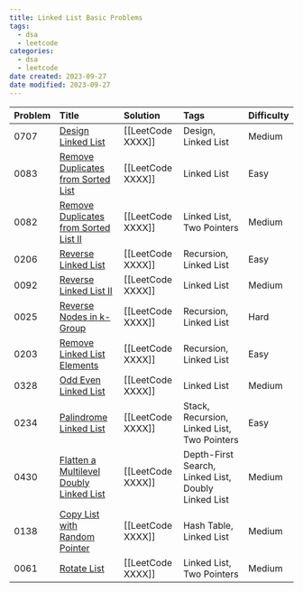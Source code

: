 ```yaml
---
title: Linked List Basic Problems
tags:
  - dsa
  - leetcode
categories:
  - dsa
  - leetcode
date created: 2023-09-27
date modified: 2023-09-27
---
```


| Problem | Title | Solution | Tags | Difficulty |
| :------ | :------ | :------ | :------ | :------ |
| 0707 | [Design Linked List](https://leetcode.com/problems/design-linked-list/) | [[LeetCode XXXX]] | Design, Linked List | Medium |
| 0083 | [Remove Duplicates from Sorted List](https://leetcode.com/problems/remove-duplicates-from-sorted-list/) | [[LeetCode XXXX]] | Linked List | Easy |
| 0082 | [Remove Duplicates from Sorted List II](https://leetcode.com/problems/remove-duplicates-from-sorted-list-ii/) | [[LeetCode XXXX]] | Linked List, Two Pointers | Medium |
| 0206 | [Reverse Linked List](https://leetcode.com/problems/reverse-linked-list/) | [[LeetCode XXXX]] | Recursion, Linked List | Easy |
| 0092 | [Reverse Linked List II](https://leetcode.com/problems/reverse-linked-list-ii/) | [[LeetCode XXXX]] | Linked List | Medium |
| 0025 | [Reverse Nodes in k-Group](https://leetcode.com/problems/reverse-nodes-in-k-group/) | [[LeetCode XXXX]] | Recursion, Linked List | Hard |
| 0203 | [Remove Linked List Elements](https://leetcode.com/problems/remove-linked-list-elements/) | [[LeetCode XXXX]] | Recursion, Linked List | Easy |
| 0328 | [Odd Even Linked List](https://leetcode.com/problems/odd-even-linked-list/) | [[LeetCode XXXX]] | Linked List | Medium |
| 0234 | [Palindrome Linked List](https://leetcode.com/problems/palindrome-linked-list/) | [[LeetCode XXXX]] | Stack, Recursion, Linked List, Two Pointers | Easy |
| 0430 | [Flatten a Multilevel Doubly Linked List](https://leetcode.com/problems/flatten-a-multilevel-doubly-linked-list/) | [[LeetCode XXXX]] | Depth-First Search, Linked List, Doubly Linked List | Medium |
| 0138 | [Copy List with Random Pointer](https://leetcode.com/problems/copy-list-with-random-pointer/) | [[LeetCode XXXX]] | Hash Table, Linked List | Medium |
| 0061 | [Rotate List](https://leetcode.com/problems/rotate-list/) | [[LeetCode XXXX]] | Linked List, Two Pointers | Medium |
